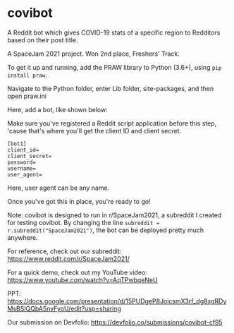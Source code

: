 # covibot
A Reddit bot which gives COVID-19 stats of a specific region to Redditors based on their post title. 

A SpaceJam 2021 project. Won 2nd place, Freshers' Track.

To get it up and running, add the PRAW library to Python (3.6+), using ```pip install praw```.

Navigate to the Python folder, enter Lib folder, site-packages, and then open praw.ini

Here, add a bot, like shown below:

Make sure you've registered a Reddit script application before this step, 'cause that's where you'll get the client ID and client secret.

```
[bot1]
client_id=
client_secret=
password=
username=
user_agent=
```

Here, user agent can be any name.

Once you've got this in place, you're ready to go!

Note: covibot is designed to run in r/SpaceJam2021, a subreddit I created for testing covibot. By changing the line ```subreddit = r.subreddit("SpaceJam2021")```, the bot can be deployed pretty much anywhere.


For reference, check out our subreddit: https://www.reddit.com/r/SpaceJam2021/

For a quick demo, check out my YouTube video: https://www.youtube.com/watch?v=AqTPwbqeNeU

PPT: https://docs.google.com/presentation/d/15PUDgeP8JoicsmX3rf_dg8xgRDyMsBSlQQbA5nvFyoU/edit?usp=sharing

Our submission on Devfolio: https://devfolio.co/submissions/covibot-cf95
